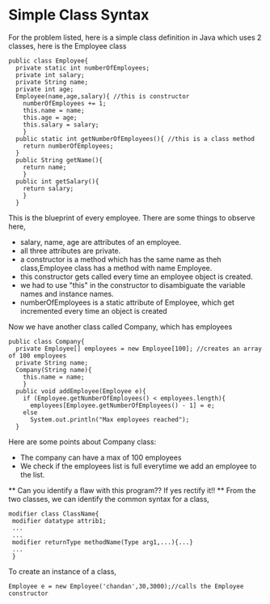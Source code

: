 # Simple Class Syntax
For the problem listed, here is a simple class definition in Java which uses 2 classes, here is the Employee class
```
public class Employee{
  private static int numberOfEmployees;
  private int salary;
  private String name;
  private int age;
  Employee(name,age,salary){ //this is constructor
    numberOfEmployees += 1;
    this.name = name;
    this.age = age;
    this.salary = salary;
    }
  public static int getNumberOfEmployees(){ //this is a class method
    return numberOfEmployees;
  }
  public String getName(){
    return name;
    }
  public int getSalary(){
    return salary;
    }
  }
  ```
 This is the blueprint of every employee. There are some things to observe here,
 
 * salary, name, age are attributes of an employee.
 * all three attributes are private.
 * a constructor is a method which has the same name as theh class,Employee class has a method with name Employee.
 * this constructor gets called every time an employee object is created.
 * we had to use "this" in the constructor to disambiguate the variable names and instance names.
 * numberOfEmployees is a static attribute of Employee, which get incremented every time an object is created
 
Now we have another class called Company, which has employees

```
public class Company{
  private Employee[] employees = new Employee[100]; //creates an array of 100 employees
  private String name;
  Company(String name){
    this.name = name;
    }
  public void addEmployee(Employee e){
    if (Employee.getNumberOfEmployees() < employees.length){
      employees[Employee.getNumberOfEmployees() - 1] = e;
    else
      System.out.println("Max employees reached");
  }
```
Here are some points about Company class:
* The company can have a max of 100 employees
* We check if the employees list is full everytime we add an employee to the list.

** Can you identify a flaw with this program?? If yes rectify it!!
**
From the two classes, we can identify the common syntax for a class,
```
modifier class ClassName{
 modifier datatype attrib1;
 ...
 ...
 modifier returnType methodName(Type arg1,...){...}
 ...
 }
```
To create an instance of a class, 
```
Employee e = new Employee('chandan',30,3000);//calls the Employee constructor
```

 